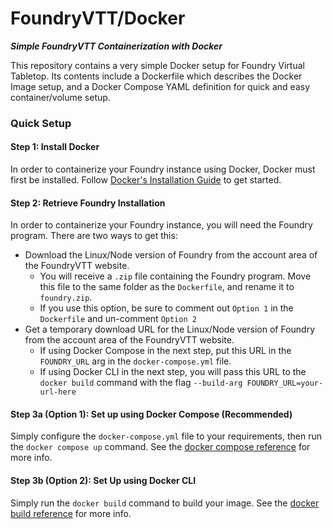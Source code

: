 # FoundryVTT/Docker

***Simple FoundryVTT Containerization with Docker***

This repository contains a very simple Docker setup for Foundry Virtual Tabletop. Its contents include a Dockerfile which describes the Docker Image setup, and a Docker Compose YAML definition for quick and easy container/volume setup.

### Quick Setup

#### Step 1: Install Docker
In order to containerize your Foundry instance using Docker, Docker must first be installed. Follow [Docker's Installation Guide](https://docs.docker.com/engine/install/) to get started.

#### Step 2: Retrieve Foundry Installation
In order to containerize your Foundry instance, you will need the Foundry program. There are two ways to get this:

* Download the Linux/Node version of Foundry from the account area of the FoundryVTT website.
	* You will receive a `.zip` file containing the Foundry program. Move this file to the same folder as the `Dockerfile`, and rename it to `foundry.zip`.
	* If you use this option, be sure to comment out `Option 1` in the `Dockerfile` and un-comment `Option 2`
* Get a temporary download URL for the Linux/Node version of Foundry from the account area of the FoundryVTT website.
	* If using Docker Compose in the next step, put this URL in the `FOUNDRY_URL` arg in the `docker-compose.yml` file.
	* If using Docker CLI in the next step, you will pass this URL to the `docker build` command with the flag `--build-arg FOUNDRY_URL=your-url-here`

#### Step 3a (Option 1): Set up using Docker Compose (Recommended)
Simply configure the `docker-compose.yml` file to your requirements, then run the `docker compose up` command. See the [docker compose reference](https://docs.docker.com/compose/) for more info.

#### Step 3b (Option 2): Set Up using Docker CLI
Simply run the `docker build` command to build your image. See the [docker build reference](https://docs.docker.com/engine/reference/commandline/build/) for more info.